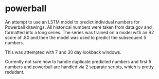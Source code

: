 # powerball

An attempt to use an LSTM model to predict individual numbers for Powerball drawings. All historical numbers were taken from data.gov and formatted into a long series. The series was trained on a model with an R2 score of .80 and then the model was used to predict the subsequent 5 numbers.

This was attempted with 7 and 30 day lookback windows. 

Currently not sure how to handle duplicate predicted numbers and first 5 numbers and powerball are handled via 2 separate scripts, which is pretty redudant. 
